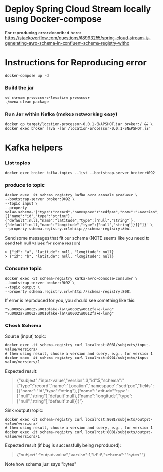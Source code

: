 # Deploy Spring Cloud Stream locally using Docker-compose
For reproducing error described here: https://stackoverflow.com/questions/68993255/spring-cloud-stream-is-generating-avro-schema-in-confluent-schema-registry-witho



# Instructions for Reproducing error
```
docker-compose up -d
```

### Build the jar
```
cd stream-processors/location-processor
./mvnw clean package
```

### Run Jar within Kafka (makes networking easy)
```
docker cp target/location-processor-0.0.1-SNAPSHOT.jar broker:/ && \
docker exec broker java -jar /location-processor-0.0.1-SNAPSHOT.jar
```

# Kafka helpers
### List topics
```
docker exec broker kafka-topics --list --bootstrap-server broker:9092
```

### produce to topic
```
docker exec -it schema-registry kafka-avro-console-producer \
--bootstrap-server broker:9092 \
--topic input \
--property value.schema='{"type":"record","namespace":"scdfpoc","name":"Location","fields":[{"name":"id","type":"string"},{"default":null,"name":"latitude","type":["null","string"]},{"default":null,"name":"longitude","type":["null","string"]}]}"]}' \
--property schema.registry.url=http://schema-registry:8081
```

Send some messages that fit our schema (NOTE seems like you need to send teh null values for some reason)
```
> {"id": "a", "latitude": null, "longitude": null}
> {"id": "b", "latitude": null, "longitude": null}
```

### Consume topic

```
docker exec -it schema-registry kafka-avro-console-consumer \
--bootstrap-server broker:9092 \
--topic output \
--property schema.registry.url=http://schema-registry:8081
```


If error is reproduced for you, you should see something like this:

```
"\u0002a\u0002\u0010fake-lat\u0002\u0012fake-long"
"\u0002a\u0002\u0010fake-lat\u0002\u0012fake-long"
```

### Check Schema

Source (input) topic:
```
docker exec -it schema-registry curl localhost:8081/subjects/input-value/versions/
# then using result, choose a version and query, e.g., for version 1
docker exec -it schema-registry curl localhost:8081/subjects/input-value/versions/1
```

Expected result:
> {"subject":"input-value","version":3,"id":5,"schema":"{\"type\":\"record\",\"name\":\"Location\",\"namespace\":\"scdfpoc\",\"fields\":[{\"name\":\"id\",\"type\":\"string\"},{\"name\":\"latitude\",\"type\":[\"null\",\"string\"],\"default\":null},{\"name\":\"longitude\",\"type\":[\"null\",\"string\"],\"default\":null}]}"}


Sink (output) topic:
```
docker exec -it schema-registry curl localhost:8081/subjects/output-value/versions/
# then using result, choose a version and query, e.g., for version 1
docker exec -it schema-registry curl localhost:8081/subjects/output-value/versions/1
```

Expected result (if bug is successfully being reproduced):
> {"subject":"output-value","version":1,"id":6,"schema":"\"bytes\""}

Note how schema just says "bytes"
